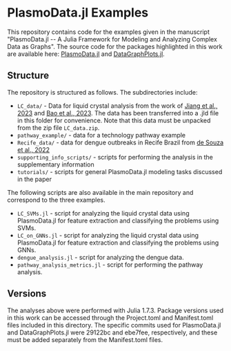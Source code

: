 # PlasmoData.jl Examples

This repository contains code for the examples given in the manuscript "PlasmoData.jl -- A Julia Framework for Modeling and Analyzing Complex Data as Graphs". The source code for the packages highlighted in this work are available here: [PlasmoData.jl](https://github.com/zavalab/PlasmoData.jl) and [DataGraphPlots.jl](https://github.com/zavalab/DataGraphPlots.jl/).

## Structure
The repository is structured as follows. The subdirectories include:
 * `LC_data/` - Data for liquid crystal analysis from the work of [Jiang et al., 2023](https://doi.org/10.1021/acs.jpcc.3c03076) and [Bao et al., 2023](https://doi.org/10.1021/jacs.2c03424). The data has been transferred into a .jld file in this folder for convenience. Note that this data must be unpacked from the zip file `LC_data.zip`.
 * `pathway_example/` - data for a technology pathway example
 * `Recife_data/` - data for dengue outbreaks in Recife Brazil from [de Souza et al., 2022](https://doi.org/10.1088/1742-5468/aca0e5)
 * `supporting_info_scripts/` - scripts for performing the analysis in the supplementary information
 * `tutorials/` - scripts for general PlasmoData.jl modeling tasks discussed in the paper

The following scripts are also available in the main repository and correspond to the three examples.

 * `LC_SVMs.jl` - script for analyzing the liquid crystal data using PlasmoData.jl for feature extraction and classifying the problems using SVMs.
 * `LC_on_GNNs.jl` - script for analyzing the liquid crystal data using PlasmoData.jl for feature extraction and classifying the problems using GNNs.
 * `dengue_analysis.jl` - script for analyzing the dengue data.
 * `pathway_analysis_metrics.jl` - script for performing the pathway analysis.


## Versions

The analyses above were performed with Julia 1.7.3. Package versions used in this work can be accessed through the Project.toml and Manifest.toml files included in this directory. The specific commits used for PlasmoData.jl and DataGraphPlots.jl were 29122bc and ebe7fee, respectively, and these must be added separately from the Manifest.toml files. 